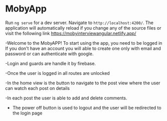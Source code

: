 # MobyApp

Run `ng serve` for a dev server. Navigate to `http://localhost:4200/`. The application will automatically reload if you change any of the source files or visit the following link https://mobyinterviewangular.netlify.app/



-Welcome to the MobyAPP!
  To start using the app, you need to be logged in
  If you don't have an account you will able to create one only with email and password
  or can authenticate with google.

-Login and guards are handle it by firebase.


-Once the user is logged in all routes are unlocked

-In the home view is the button to navigate to the post view where the user can watch each post on details

-In each post the user is able to add and delete comments.

- The power off button is used to logout and the user will be redirected to the login page







